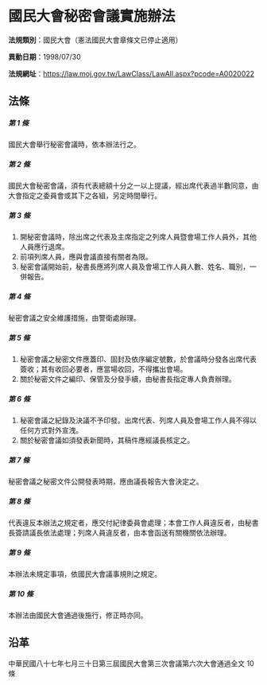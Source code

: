 # 國民大會秘密會議實施辦法

**法規類別**：國民大會（憲法國民大會章條文已停止適用）

**異動日期**：1998/07/30  

**法規網址**：https://law.moj.gov.tw/LawClass/LawAll.aspx?pcode=A0020022





## 法條
##### 第 1 條
國民大會舉行秘密會議時，依本辦法行之。

##### 第 2 條
國民大會秘密會議，須有代表總額十分之一以上提議，經出席代表過半數同意，由大會指定之委員會或其下之各組，另定時間舉行。

##### 第 3 條
1. 開秘密會議時，除出席之代表及主席指定之列席人員暨會場工作人員外，其他人員應行退席。
1. 前項列席人員，應與會議直接有關者為限。
1. 秘密會議開始前，秘書長應將列席人員及會場工作人員人數、姓名、職別，一併報告。

##### 第 4 條
秘密會議之安全維護措施，由警衛處辦理。

##### 第 5 條
1. 秘密會議之秘密文件應蓋印、固封及依序編定號數，於會議時分發各出席代表簽收；其有收回必要者，應當場收回，不得攜出會場。
1. 關於秘密文件之編印、保管及分發手續，由秘書長指定專人負責辦理。

##### 第 6 條
1. 秘密會議之紀錄及決議不予印發。出席代表、列席人員及會場工作人員不得以任何方式對外宣洩。
1. 關於秘密會議如須發表新聞時，其稿件應經議長核定之。

##### 第 7 條
秘密會議之秘密文件公開發表時期，應由議長報告大會決定之。

##### 第 8 條
代表違反本辦法之規定者，應交付紀律委員會處理；本會工作人員違反者，由秘書長簽請議長依法處理；列席人員違反者，由本會函送有關機關依法辦理。

##### 第 9 條
本辦法未規定事項，依國民大會議事規則之規定。

##### 第 10 條
本辦法由國民大會通過後施行，修正時亦同。

## 沿革
中華民國八十七年七月三十日第三屆國民大會第三次會議第六次大會通過全文 10 條
